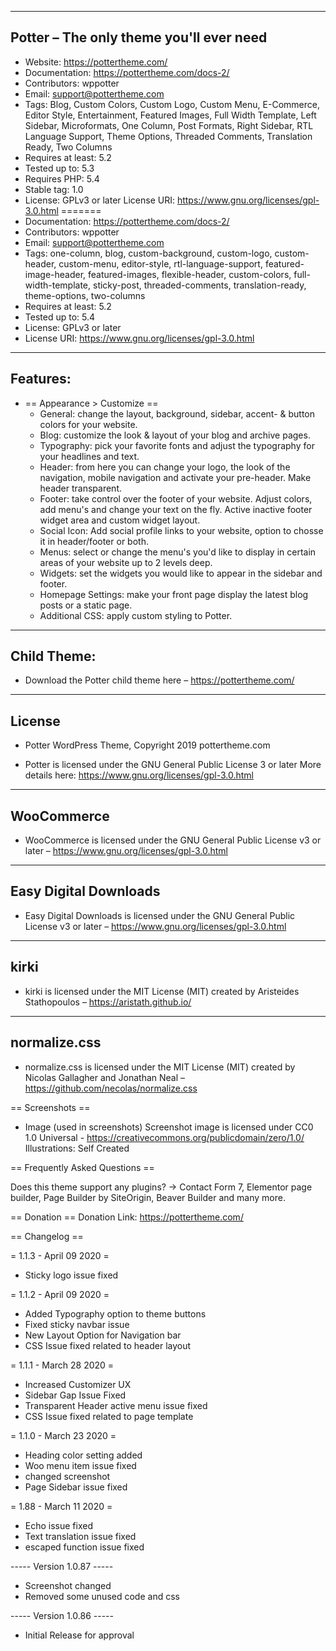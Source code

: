 -------------------------------------------------------
Potter – The only theme you'll ever need
-------------------------------------------------------
* Website: https://pottertheme.com/
* Documentation: https://pottertheme.com/docs-2/
* Contributors: wppotter
* Email: support@pottertheme.com
* Tags: Blog, Custom Colors, Custom Logo, Custom Menu, E-Commerce, Editor Style, Entertainment, Featured Images, Full Width Template, Left Sidebar, Microformats, One Column, Post Formats, Right Sidebar, RTL Language Support, Theme Options, Threaded Comments, Translation Ready, Two Columns
* Requires at least: 5.2
* Tested up to: 5.3
* Requires PHP: 5.4
* Stable tag: 1.0
* License: GPLv3 or later
License URI: https://www.gnu.org/licenses/gpl-3.0.html
=======
*  Documentation: https://pottertheme.com/docs-2/
*  Contributors: wppotter
*  Email: support@pottertheme.com
*  Tags: one-column, blog, custom-background, custom-logo, custom-header, custom-menu, editor-style, rtl-language-support, featured-image-header, featured-images, flexible-header, custom-colors, full-width-template, sticky-post, threaded-comments, translation-ready, theme-options, two-columns
* Requires at least: 5.2
* Tested up to: 5.4
* License: GPLv3 or later
* License URI: https://www.gnu.org/licenses/gpl-3.0.html

-------------------------------------------------------
Features:
-------------------------------------------------------
*  == Appearance > Customize ==
	- General: change the layout, background, sidebar, accent- & button colors for your website.
	- Blog: customize the look & layout of your blog and archive pages.
	- Typography: pick your favorite fonts and adjust the typography for your headlines and text.
	- Header: from here you can change your logo, the look of the navigation, mobile navigation and activate your pre-header. Make header transparent.
	- Footer: take control over the footer of your website. Adjust colors, add menu's and change your text on the fly. Active inactive footer widget area and custom widget layout.
	- Social Icon: Add social profile links to your website, option to chosse it in header/footer or both.
	- Menus: select or change the menu's you'd like to display in certain areas of your website up to 2 levels deep.
	- Widgets: set the widgets you would like to appear in the sidebar and footer.
	- Homepage Settings: make your front page display the latest blog posts or a static page.
	- Additional CSS: apply custom styling to Potter.

-------------------------------------------------------
Child Theme:
-------------------------------------------------------
* Download the Potter child theme here – https://pottertheme.com/

-------------------------------------------------------
License
-------------------------------------------------------
* Potter WordPress Theme, Copyright 2019 pottertheme.com

* Potter is licensed under the GNU General Public License 3 or later
More details here: https://www.gnu.org/licenses/gpl-3.0.html

-------------------------------------------------------
WooCommerce
-------------------------------------------------------
* WooCommerce is licensed under the GNU General Public License v3 or later – https://www.gnu.org/licenses/gpl-3.0.html

-------------------------------------------------------
Easy Digital Downloads
-------------------------------------------------------
* Easy Digital Downloads is licensed under the GNU General Public License v3 or later – https://www.gnu.org/licenses/gpl-3.0.html

-------------------------------------------------------
kirki
-------------------------------------------------------
* kirki is licensed under the MIT License (MIT)
created by Aristeides Stathopoulos – https://aristath.github.io/

-------------------------------------------------------
normalize.css
-------------------------------------------------------
* normalize.css is licensed under the MIT License (MIT)
created by Nicolas Gallagher and Jonathan Neal – https://github.com/necolas/normalize.css

== Screenshots ==
* Image (used in screenshots)
Screenshot image is licensed under CC0 1.0 Universal - https://creativecommons.org/publicdomain/zero/1.0/
Illustrations: Self Created

== Frequently Asked Questions ==

Does this theme support any plugins?
-> Contact Form 7, Elementor page builder, Page Builder by SiteOrigin, Beaver Builder and many more.

== Donation ==
Donation Link: https://pottertheme.com/

== Changelog ==

= 1.1.3 - April 09 2020 =
* Sticky logo issue fixed

= 1.1.2 - April 09 2020 =
* Added Typography option to theme buttons
* Fixed sticky navbar issue
* New Layout Option for Navigation bar
* CSS Issue fixed related to header layout

= 1.1.1 - March 28 2020 =
* Increased Customizer UX
* Sidebar Gap Issue Fixed
* Transparent Header active menu issue fixed
* CSS Issue fixed related to page template


= 1.1.0 - March 23 2020 =
* Heading color setting added
* Woo menu item issue fixed
* changed screenshot
* Page Sidebar issue fixed

= 1.88 - March 11 2020 =
* Echo issue fixed
* Text translation issue fixed
* escaped function issue fixed


----- Version 1.0.87 -----

* Screenshot changed
* Removed some unused code and css

----- Version 1.0.86 -----

* Initial Release for approval
